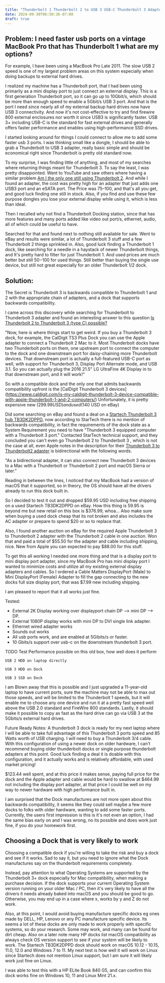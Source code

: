 ```yaml
---
title: "Thunderbolt 1 Thunderbolt 2 to USB 3 USB-C Thunderbolt 3 Adapter"
date: 2024-09-30T06:50:36-07:00
draft: true
---
```


## Problem: I need faster usb ports on a vintage MacBook Pro that has Thunderbolt 1 what are my options?

For example, I have been using a MacBook Pro Late 2011.
The slow USB 2 speed is one of my largest problem areas on this system especially when doing backups to external hard 
drives.

I realized my machine has a Thunderbolt port,
that I had been using primarily as a mini display port to just connect an external display.
This is a first generation Thunderbolt port, so it can go up to 10Gbit/s,
which should be more than enough speed to enable a 5Gbit/s USB 3 port.
And that is the port I need since nearly all of my external backup hard drives now have USB 3 connectivity.
And now it's not cost-effective to try and find firewire 800 external enclosures nor worth it since USB3 is 
significantly faster.
USB 3+ including USB-C is the standard for fast external drives and generally offers faster performance and enables 
using high-performance SSD drives.

I started looking around for things I could connect to allow me to add some faster usb 3 ports. I was thinking small like a dongle, I should be able to grab a Thunderbolt to USB 3 adapter, really basic simple and should be economical right since Thunderbolt is pretty old standard now.

To my surprise, I was finding little of anything,
and most of my searches where returning things meant for Thunderbolt 3. To say the least, I was pretty disappointed.
Went to YouTube
and saw others where having a similar problem [Am I the only one
still using Thunderbolt 2](https://www.youtube.com/watch?v=ZHSoSRMYiYE&lc=UgxGym35SVNUKgltaFF4AaABAg.9ZNFgOY1TbQ9ZbTwiCVT9N).
And while I found an adapter, the cost was pretty high for an adapter that just adds one USB3 port and an eSATA port.
The Price was $75–$100, and that's all you get, and good luck finding one still in stock.
Also, if you find and use these few purpose dongles you lose your external display while using it, which is less than ideal.

Then I recalled why not find a Thunderbolt Docking station,
since that has more features and many ports added like video out port/s,
ethernet, audio, all of which could be useful to have. 

Searched for that and found next to nothing still available for sale.
Went to eBay and results were similar, a lot of Thunderbolt 3 stuff and a few Thunderbolt 2 things sprinkled in.
Also, good luck finding a Thunderbolt 1 dock,
like searching for a needle in a haystack of newer Thunderbolt things,
and It's pretty hard
to filter for just Thunderbolt 1. And used prices are much better but still $50-$100 for used things.
Still better than buying the single use device, but still not great especially for an older Thunderbolt 1/2 dock.

## Solution:

The Secret is Thunderbolt 3 is backwards compatible to Thunderbolt 1 and 2 with the appropriate chain of adapters, and a dock that supports backwards compatibility.

I came across this discovery while searching for Thunderbolt to Thunderbolt 3 adapter and found an interesting answer to this question [Is Thunderbolt 2 to Thunderbolt 3 (type C) possible?](https://apple.stackexchange.com/questions/278078/is-thunderbolt-2-to-thunderbolt-3-type-c-possible)

"Now, here is where things start to get weird. If you buy a Thunderbolt 3 dock, for example, the CalDigit TS3 Plus Dock you can use the Apple adapter to connect a Thunderbolt 2 Mac to it. Most Thunderbolt docks have two Thunderbolt ports on them, one upstream port to connect the computer to the dock and one downstream port for daisy-chaining more Thunderbolt devices. That downstream port is actually a full-featured USB-C port as well, with support for Thunderbolt 3, Display Port Alternate mode, and USB 3.1. So you can actually plug the 2016 21.5" LG UltraFine 4K Display in to that downstream port, and it will work!"



So with a compatible dock and the only one that admits backwards compatibility upfront is the [CalDigit Thunderbolt 3 devices] (https://www.caldigit.com/is-my-caldigit-thunderbolt-3-device-compatible-with-apple-thunderbolt-1-and-2-computers/) Unfortunately, it is pretty expensive new ($299.99 USD) and used ($140 USD on eBay)

Did some searching on eBay and found a deal on a [Startech Thunderbolt 3 hub TB3DK2DPPD](https://www.startech.com/en-us/cards-adapters/tb3dk2dppd), now according to StarTech there is no mention of backwards compatibility, in fact the requirements of the dock state as a System Requirement you need to have "Thunderbolt 3 equipped computer with a Thunderbolt 3 port." Contacted StarTech technical support, and they concluded you can't  even go Thunderbolt 2 to Thunderbolt 3 , which is not the case at all, even Apple notes in the description for their [Thunderbolt 3 to Thunderbolt2 adapter](https://www.apple.com/shop/product/MMEL2AM/A/thunderbolt-3-usb-c-to-thunderbolt-2-adapter) is bidirectional with the following words.

"As a bidirectional adapter, it can also connect new Thunderbolt 3 devices to a Mac with a Thunderbolt or Thunderbolt 2 port and macOS Sierra or later."

Reading in between the lines, I noticed that my MacBook had a version of macOS that it supported,
so in theory, the OS should have all the drivers already to run this dock built in.

So I decided to test it out and dropped $59.95 USD including free shipping on a used Startech TB3DK2DPPD on eBay. How this thing is 59.95 is beyond me but new retail on this box is $376.99, whoa... Also make sure when buying a used dock cheap that its not broken and also includes the AC adapter or prepare to spend $20 or so to replace that.

Also, I found another auction on eBay for the required Apple Thunderbolt 3 to Thunderbolt 2 adapter with the Thunderbolt 2 cable in one auction. Won that and paid a total of $55.50 for the adapter and cable including shipping, nice. New from Apple you can expected to pay $88.00 for this stuff.

To get this all working I needed one more thing and that is a display port to mini display port adapter, since my MacBook Pro has mini display port I wanted to minimize costs and utilize all my existing external display adapters and cables. So I ordered a Cable Matters DisplayPort (Male) to Mini DisplayPort (Female) Adapter to fill the gap connecting to the new docks full size display port, that was $7.99 new including shipping.

I am pleased to report that it all works just fine.

Tested:
- External 2K Display working over displayport chain DP --> mini DP --> DP.
- External 1080P display works with mini DP to DVI single link adapter.
- Ethernet wired adapter works
- Sounds out works
- All usb ports work, and are enabled at 5Gibits/s or faster.
- 10 Gbits/s support over usb-c on the downstream thunderbolt 3 port.

TODO Test Performance possible on this old box, how well does it perform
    
    USB 2 HDD on laptop directly

    USB 3 HDD on Dock

    USB 3 SSD on Dock


I am Blown away that this is possible and I just upgraded a 11-year-old laptop to have current ports, sure the machine may not be able to max out those speeds, and will be limited to the Thunderbolt 1 speeds, but it will enable me to choose any one device and run it at a pretty fast speed well above the USB 2.0 standard and FireWire 800 standards.
Lastly,
it should make it possible to copy as fast as the hard drive can go via USB 3 at the 5Gbits/s external hard drives.

Future Ready Notes:
A thunderbolt 3 dock is ready for my next laptop where I will be able to take full advantage of this Thunderbolt 3 ports speed and 85 Watts worth of USB charging.
I will need to buy a Thunderbolt 3/4 cable.
With this configuration of using a newer dock on older hardware,
I can't recommend buying older thunderbolt docks or single purpose thunderbolt adapters at this point.
Good luck finding a deal it is doable with this configuration,
and it actually works and is relatively affordable, with used market pricing!

$123.44 well spent, and at this price it makes sense, paying full price for the dock and the Apple adapter and cable would be hard to swallow at $464.99 not including the display port adapter, at that price I could be well on my way to newer hardware with high performance built in.

I am surprised that the Dock manufactures are not more open about this backwards compatibility, it seems like they could sell maybe a few more docks to folks with older hardware, wanting to add some faster ports. Currently, the users first impression is this is it's not even an option, I had the same bias early on and I was wrong, no its possible and does work just fine, if you do your homework first.

## Choosing a Dock that is very likely to work

Choosing a compatible dock if you're willing to take the risk and buy a dock and see if it works.
Sad to say it, but you need to ignore what the Dock manufactures say on the thunderbolt requirements completely.

Instead, pay attention to what Operating Systems are supported by the Thunderbolt 3+ dock especially for Mac compatibility,
when making a purchase decision. If the dock supports your current Operating System version running on your older Mac / PC, then it's very likely to have all the drivers it needs already baked into macOS and you should be good to go. Otherwise, you may end up in a case where x, works by y and Z do not work.

Also, at this point, I would avoid buying manufacture specific docks eg ones made by DELL, HP, Lenovo or any PC manufacture specific device. Its seems a lot of these docks are only made to work properly with specific systems, so do your research. Some may work, and many can be found for dirt cheap. Also on a later note many HP docks list macOS compatibility as always check OS version support to see if your system will be likely to work. The Startech TB3DK2DPPD dock should work on macOS 10.12 - 10.15, 11.0, 12.0 and Windows 7 to 11. My next test is how well it will work on Linux since Startech does not mention Linux support, but I am sure it will likely work just fine on Linux. 

I was able to test this with a HP ELite Book 840 G5, and can confirm this dock works fine on Windows 10, 11 and Linux Mint 21.x.